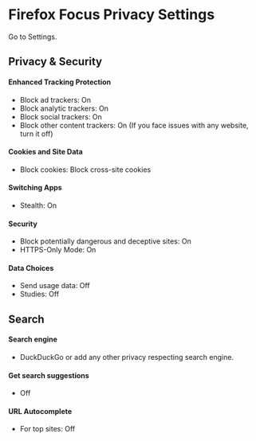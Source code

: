 # Firefox Focus Privacy Settings

Go to Settings.



## Privacy & Security

#### Enhanced Tracking Protection
- Block ad trackers: On
- Block analytic trackers: On
- Block social trackers: On
- Block other content trackers: On (If you face issues with any website, turn it off)

#### Cookies and Site Data
- Block cookies: Block cross-site cookies

#### Switching Apps
- Stealth: On

#### Security
- Block potentially dangerous and deceptive sites: On
- HTTPS-Only Mode: On

#### Data Choices
- Send usage data: Off
- Studies: Off



## Search

#### Search engine
- DuckDuckGo or add any other privacy respecting search engine.

#### Get search suggestions
- Off

#### URL Autocomplete
- For top sites: Off

